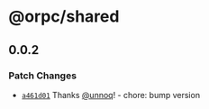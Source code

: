 # @orpc/shared

## 0.0.2

### Patch Changes

- [`a461d01`](https://github.com/unnoq/orpc/commit/a461d01c5a154ad10d96b1841d26b57a0c8609fa) Thanks [@unnoq](https://github.com/unnoq)! - chore: bump version
